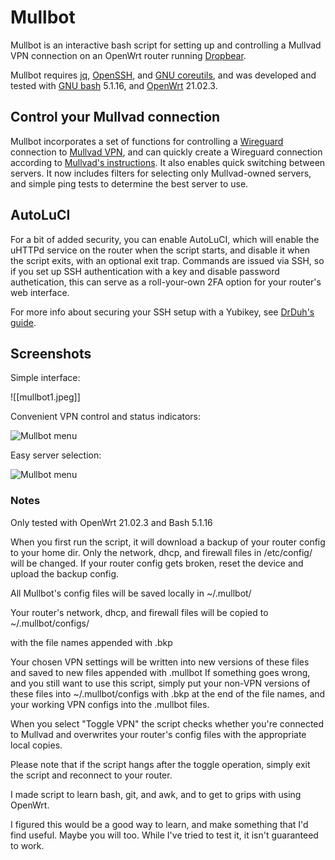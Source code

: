 # Mullbot
Mullbot is an interactive bash script for setting up and controlling a Mullvad VPN connection on an OpenWrt router running [Dropbear](https://matt.ucc.asn.au/dropbear/dropbear.html).

Mullbot requires [jq](https://stedolan.github.io/jq/), [OpenSSH](https://www.openssh.com/), and [GNU coreutils](https://www.gnu.org/software/coreutils/), and was developed and tested with [GNU bash](https://www.gnu.org/software/bash/) 5.1.16, and [OpenWrt](https://openwrt.org/) 21.02.3.

## Control your Mullvad connection
Mullbot incorporates a set of functions for controlling a [Wireguard](https://www.wireguard.com/) connection to [Mullvad VPN](https://mullvad.net/), and can quickly create a Wireguard connection according to [Mullvad's instructions](https://mullvad.net/en/help/running-wireguard-router/). It also enables quick switching between servers.
It now includes filters for selecting only Mullvad-owned servers, and simple ping tests to determine the best server to use.

## AutoLuCI
For a bit of added security, you can enable AutoLuCI, which will enable the uHTTPd service on the router when the script starts, and disable it when the script exits, with an optional exit trap. Commands are issued via SSH, so if you set up SSH authentication with a key and disable password authetication, this can serve as a roll-your-own 2FA option for your router's web interface.

For more info about securing your SSH setup with a Yubikey, see [DrDuh's guide](https://github.com/drduh/YubiKey-Guide).

## Screenshots
Simple interface:

![[mullbot1.jpeg]]

Convenient VPN control and status indicators:

![Mullbot menu](https://www.drewbert.co.za/mullbot/mullbot2.jpeg)

Easy server selection:

![Mullbot menu](https://www.drewbert.co.za/mullbot/mullbot3.jpeg)

### Notes
Only tested with OpenWrt 21.02.3 and Bash 5.1.16

When you first run the script, it will download a backup of your router config to your home dir.
Only the network, dhcp, and firewall files in /etc/config/ will be changed.
If your router config gets broken, reset the device and upload the backup config.

All Mullbot's config files will be saved locally in ~/.mullbot/

Your router's network, dhcp, and firewall files will be copied to ~/.mullbot/configs/

with the file names appended with .bkp

Your chosen VPN settings will be written into new versions of these files and saved to new files appended with .mullbot
If something goes wrong, and you still want to use this script, simply put your non-VPN versions of these files into ~/.mullbot/configs with .bkp at the end of the file names, and your working VPN configs into the .mullbot files.

When you select "Toggle VPN" the script checks whether you're connected to Mullvad and overwrites your router's config files with the appropriate local copies.

Please note that if the script hangs after the toggle operation, simply exit the script and reconnect to your router.

I made script to learn bash, git, and awk, and to get to grips with using OpenWrt.

I figured this would be a good way to learn, and make something that I'd find useful. Maybe you will too.
While I've tried to test it, it isn't guaranteed to work.
